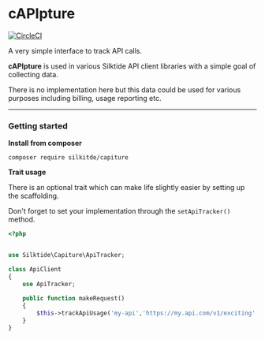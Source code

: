 # cAPIpture

[![CircleCI](https://circleci.com/gh/silktide/capiture.svg?style=svg)](https://circleci.com/gh/silktide/capiture)

A very simple interface to track API calls.

**cAPIpture** is used in various Silktide API client libraries with a simple goal of collecting data.

There is no implementation here but this data could be used for various purposes including billing, usage reporting etc.

---
### Getting started

**Install from composer**
```
composer require silkitde/capiture
``` 

**Trait usage**

There is an optional trait which can make life slightly easier by setting up the scaffolding.

Don't forget to set your implementation through the `setApiTracker()` method.

```php
<?php 


use Silktide\Capiture\ApiTracker;

class ApiClient
{
    use ApiTracker;
    
    public function makeRequest()
    {
        $this->trackApiUsage('my-api','https://my.api.com/v1/exciting', 5, ['additional' => 'optional-metrics']);
    }
}

```